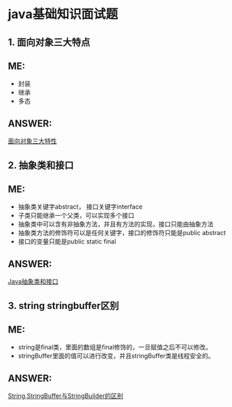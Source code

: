 # java基础知识面试题  
## 1. 面向对象三大特点  

ME:  
---  
+ 封装  
+ 继承  
+ 多态  

ANSWER:  
---  
[面向对象三大特性](https://www.cnblogs.com/skylife/p/11105242.html)  

## 2. 抽象类和接口  

ME:  
---  
+ 抽象类关键字abstract， 接口关键字interface  
+ 子类只能继承一个父类，可以实现多个接口  
+ 抽象类中可以含有非抽象方法，并且有方法的实现，接口只能由抽象方法  
+ 抽象类方法的修饰符可以是任何关键字，接口的修饰符只能是public abstract  
+ 接口的变量只能是public static final  

ANSWER:  
---  
[Java抽象类和接口](https://www.cnblogs.com/Jordandan/p/11199405.html)  

## 3. string stringbuffer区别

ME:  
---  
+ string是final类，里面的数组是final修饰的，一旦赋值之后不可以修改。  
+ stringBuffer里面的值可以进行改变，并且stringBuffer类是线程安全的。  

ANSWER:  
---  
[String,StringBuffer与StringBuilder的区别](https://blog.csdn.net/TTTZZZTTTZZZ/article/details/84892985)  

